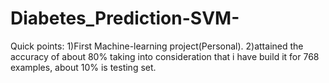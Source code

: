 # Diabetes_Prediction-SVM-
Quick points:
1)First Machine-learning project(Personal).
2)attained the accuracy of about 80% taking into consideration that i have build it for 768 examples, about 10% is testing set.


